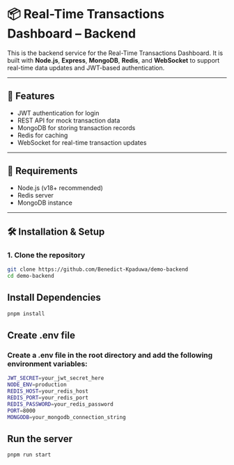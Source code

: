 # 📦 Real-Time Transactions Dashboard – Backend

This is the backend service for the Real-Time Transactions Dashboard. It is built with **Node.js**, **Express**, **MongoDB**, **Redis**, and **WebSocket** to support real-time data updates and JWT-based authentication.

---

## 🚀 Features

- JWT authentication for login
- REST API for mock transaction data
- MongoDB for storing transaction records
- Redis for caching
- WebSocket for real-time transaction updates

---

## 🔧 Requirements

- Node.js (v18+ recommended)
- Redis server
- MongoDB instance

---

## 🛠️ Installation & Setup

### 1. Clone the repository

```bash
git clone https://github.com/Benedict-Kpaduwa/demo-backend
cd demo-backend
```

## Install Dependencies

```bash
pnpm install
```

## Create .env file
### Create a .env file in the root directory and add the following environment variables:

```bash
JWT_SECRET=your_jwt_secret_here
NODE_ENV=production
REDIS_HOST=your_redis_host
REDIS_PORT=your_redis_port
REDIS_PASSWORD=your_redis_password
PORT=8000
MONGODB=your_mongodb_connection_string
```

## Run the server

```bash
pnpm run start
```
